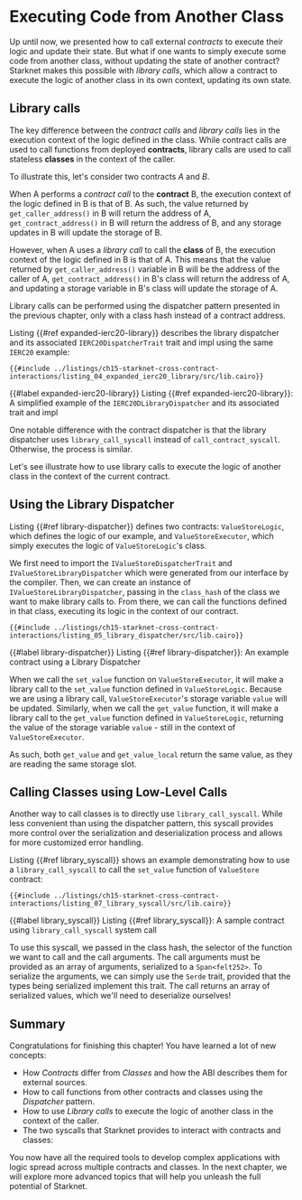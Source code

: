 # Executing Code from Another Class

Up until now, we presented how to call external _contracts_ to execute their logic and update their state. But what if one wants to simply execute some code from another class, without updating the state of another contract?
Starknet makes this possible with _library calls_, which allow a contract to execute the logic of another class in its own context, updating its own state.

## Library calls

The key difference between the _contract calls_ and _library calls_ lies in the execution context of the logic defined in the class. While contract calls are used to call functions from deployed **contracts**, library calls are used to call stateless **classes** in the context of the caller.

To illustrate this, let's consider two contracts _A_ and _B_.

When A performs a _contract call_ to the **contract** B, the execution context of the logic defined in B is that of B. As such, the value returned by `get_caller_address()` in B will return the address of A, `get_contract_address()` in B will return the address of B, and any storage updates in B will update the storage of B.

However, when A uses a _library call_ to call the **class** of B, the execution context of the logic defined in B is that of A. This means that the value returned by `get_caller_address()` variable in B will be the address of the caller of A, `get_contract_address()` in B's class will return the address of A, and updating a storage variable in B's class will update the storage of A.

Library calls can be performed using the dispatcher pattern presented in the previous chapter, only with a class hash instead of a contract address.

Listing {{#ref expanded-ierc20-library}} describes the library dispatcher and its associated `IERC20DispatcherTrait` trait and impl using the same `IERC20` example:

```rust,noplayground
{{#include ../listings/ch15-starknet-cross-contract-interactions/listing_04_expanded_ierc20_library/src/lib.cairo}}
```

{{#label expanded-ierc20-library}}
<span class="caption">Listing {{#ref expanded-ierc20-library}}: A simplified example of the `IERC20DLibraryDispatcher` and its associated trait and impl</span>

One notable difference with the contract dispatcher is that the library dispatcher uses `library_call_syscall` instead of `call_contract_syscall`. Otherwise, the process is similar.

Let's see illustrate how to use library calls to execute the logic of another class in the context of the current contract.

## Using the Library Dispatcher

Listing {{#ref library-dispatcher}} defines two contracts: `ValueStoreLogic`, which defines the logic of our example, and `ValueStoreExecutor`, which simply executes the logic of `ValueStoreLogic`'s class.

We first need to import the `IValueStoreDispatcherTrait` and `IValueStoreLibraryDispatcher` which were generated from our interface by the compiler. Then, we can create an instance of `IValueStoreLibraryDispatcher`, passing in the `class_hash` of the class we want to make library calls to. From there, we can call the functions defined in that class, executing its logic in the context of our contract.

```rust,noplayground
{{#include ../listings/ch15-starknet-cross-contract-interactions/listing_05_library_dispatcher/src/lib.cairo}}
```

{{#label library-dispatcher}}
<span class="caption">Listing {{#ref library-dispatcher}}: An example contract using a Library Dispatcher</span>

When we call the `set_value` function on `ValueStoreExecutor`, it will make a library call to the `set_value` function defined in `ValueStoreLogic`. Because we are using a library call, `ValueStoreExecutor`'s storage variable `value` will be updated. Similarly, when we call the `get_value` function, it will make a library call to the `get_value` function defined in `ValueStoreLogic`, returning the value of the storage variable `value` - still in the context of `ValueStoreExecutor`.

As such, both `get_value` and `get_value_local` return the same value, as they are reading the same storage slot.

## Calling Classes using Low-Level Calls

Another way to call classes is to directly use `library_call_syscall`. While less convenient than using the dispatcher pattern, this syscall provides more control over the serialization and deserialization process and allows for more customized error handling.

Listing {{#ref library_syscall}} shows an example demonstrating how to use a `library_call_syscall` to call the `set_value` function of `ValueStore` contract:

```rust,noplayground
{{#include ../listings/ch15-starknet-cross-contract-interactions/listing_07_library_syscall/src/lib.cairo}}
```

{{#label library_syscall}}
<span class="caption">Listing {{#ref library_syscall}}: A sample contract using `library_call_syscall` system call</span>

To use this syscall, we passed in the class hash, the selector of the function we want to call and the call arguments.
The call arguments must be provided as an array of arguments, serialized to a `Span<felt252>`. To serialize the arguments, we can simply use the `Serde` trait, provided that the types being serialized implement this trait. The call returns an array of serialized values, which we'll need to deserialize ourselves!

## Summary

Congratulations for finishing this chapter! You have learned a lot of new concepts:

- How _Contracts_ differ from _Classes_ and how the ABI describes them for external sources.
- How to call functions from other contracts and classes using the _Dispatcher_ pattern.
- How to use _Library calls_ to execute the logic of another class in the context of the caller.
- The two syscalls that Starknet provides to interact with contracts and classes:

You now have all the required tools to develop complex applications with logic spread across multiple contracts and classes. In the next chapter, we will explore more advanced topics that will help you unleash the full potential of Starknet.
